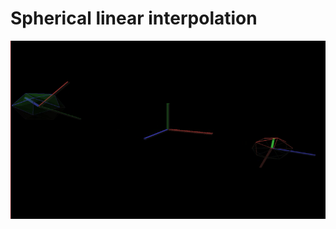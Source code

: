 # Spherical linear interpolation

 ![slerp.gif](https://github.com/djolf94/slerp/blob/master/slerp.gif)


